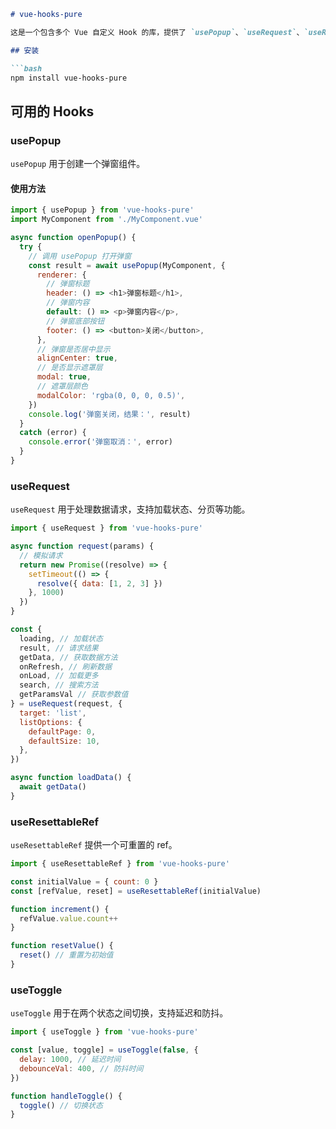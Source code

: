 ```markdown:README.md
# vue-hooks-pure

这是一个包含多个 Vue 自定义 Hook 的库，提供了 `usePopup`、`useRequest`、`useResettaleRef` 和 `useToggle` 等实用 Hook。

## 安装

```bash
npm install vue-hooks-pure
```

## 可用的 Hooks

### usePopup

`usePopup` 用于创建一个弹窗组件。

#### 使用方法

```js
import { usePopup } from 'vue-hooks-pure'
import MyComponent from './MyComponent.vue'

async function openPopup() {
  try {
    // 调用 usePopup 打开弹窗
    const result = await usePopup(MyComponent, {
      renderer: {
        // 弹窗标题
        header: () => <h1>弹窗标题</h1>,
        // 弹窗内容
        default: () => <p>弹窗内容</p>,
        // 弹窗底部按钮
        footer: () => <button>关闭</button>,
      },
      // 弹窗是否居中显示
      alignCenter: true,
      // 是否显示遮罩层
      modal: true,
      // 遮罩层颜色
      modalColor: 'rgba(0, 0, 0, 0.5)',
    })
    console.log('弹窗关闭，结果：', result)
  }
  catch (error) {
    console.error('弹窗取消：', error)
  }
}
```

### useRequest

`useRequest` 用于处理数据请求，支持加载状态、分页等功能。

```js
import { useRequest } from 'vue-hooks-pure'

async function request(params) {
  // 模拟请求
  return new Promise((resolve) => {
    setTimeout(() => {
      resolve({ data: [1, 2, 3] })
    }, 1000)
  })
}

const {
  loading, // 加载状态
  result, // 请求结果
  getData, // 获取数据方法
  onRefresh, // 刷新数据
  onLoad, // 加载更多
  search, // 搜索方法
  getParamsVal // 获取参数值
} = useRequest(request, {
  target: 'list',
  listOptions: {
    defaultPage: 0,
    defaultSize: 10,
  },
})

async function loadData() {
  await getData()
}
```

### useResettableRef

`useResettableRef` 提供一个可重置的 ref。

```js
import { useResettableRef } from 'vue-hooks-pure'

const initialValue = { count: 0 }
const [refValue, reset] = useResettableRef(initialValue)

function increment() {
  refValue.value.count++
}

function resetValue() {
  reset() // 重置为初始值
}
```

### useToggle

`useToggle` 用于在两个状态之间切换，支持延迟和防抖。

```js
import { useToggle } from 'vue-hooks-pure'

const [value, toggle] = useToggle(false, {
  delay: 1000, // 延迟时间
  debounceVal: 400, // 防抖时间
})

function handleToggle() {
  toggle() // 切换状态
}
```
```
